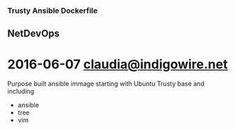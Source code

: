 ### Trusty Ansible Dockerfile
## NetDevOps
# 2016-06-07 claudia@indigowire.net

Purpose built ansible immage starting with Ubuntu Trusty base and including
- ansible
- tree
- vim